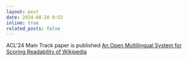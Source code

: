 ```yaml
---
layout: post
date: 2024-08-20 9:53
inline: true
related_posts: false
---
```


ACL'24 Main Track paper is published [An Open Multilingual System for Scoring Readability of Wikipedia](https://aclanthology.org/2024.acl-long.342)

